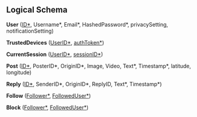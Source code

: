 ## Logical Schema

**User** (<ins>ID*</ins>, Username*, Email*, HashedPassword*, privacySetting, notificationSetting)

**TrustedDevices** (<ins>UserID*</ins>, <ins>authToken*</ins>)

**CurrentSession** (<ins>UserID*</ins>, <ins>sessionID*</ins>)

**Post** (<ins>ID*</ins>, PosterID*, OriginID*, Image, Video, Text*, Timestamp*, latitude, longitude)

**Reply** (<ins>ID*</ins>, SenderID*, OriginID*, ReplyID, Text*, Timestamp*)

**Follow** (<ins>Follower*</ins>, <ins>FollowedUser*</ins>)

**Block** (<ins>Follower*</ins>, <ins>FollowedUser*</ins>)
